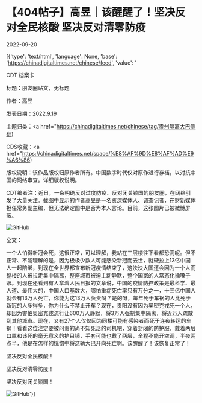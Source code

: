 # 【404帖子】高昱｜该醒醒了！坚决反对全民核酸 坚决反对清零防疫

2022-09-20

[{'type': 'text/html', 'language': None, 'base': 'https://chinadigitaltimes.net/chinese/feed', 'value': '

CDT 档案卡

标题：朋友圈贴文，无标题

作者：高昱

发表日期：2022.9.19

主题归类：<a href="https://chinadigitaltimes.net/chinese/tag/贵州隔离大巴侧翻)

CDS收藏：<a href="https://chinadigitaltimes.net/space/%E8%AF%9D%E8%AF%AD%E9%A6%86)

版权说明：该作品版权归原作者所有。中国数字时代仅对原作进行存档，以对抗中国的网络审查。详细版权说明。







CDT编者注：近日，一条明确反对过度防疫、反对闭关锁国的朋友圈，在网络引发了大量关注。截图中显示的作者高昱是一名资深媒体人、调查记者，在财新媒体担任常务副主编，但无法确定图中是否为本人言论。目前，这张图片已被微博屏蔽。



![GitHub](https://chinadigitaltimes.net/chinese/files/2022/09/image-1663629294845.png)

全文：

一个人怕得新冠会死，这很正常，可以理解，我站在三层楼往下看都恐高呢。但不正常、不能理解的是，因为极极少数人可能感染新冠而去世，就硬拉上13亿中国人一起陪绑，到现在全世界都宣布新冠疫情结束了，这泱泱大国还会因为一个人而整楼的人被拉走集中隔离，整座城市被迫主动静默，整个国家的人常态化捅嗓子眼。到现在还看到有人拿着人民日报的文章说，中国的疫情防控政策是最科学、最人道、最伟大的，中国人口基数大，哪怕重症死亡率只有万分之一，十三亿中国人就会有13万人死亡，你能为这13万人负责吗？是的呀，每年死于车祸的人比死于新冠的人多得多，你为什么不禁止开车？现在，贵阳没有因为奥密克戎死一个人，却因为害怕奥密克戎流行让600万人静默，将3万人强制集中隔离，将近万人疏散到其他城市。现在，又有27个人仅仅因为同楼可能有感染者而死于连夜转运的车祸！看看这位注定要被问责的尚不知死活的司机吧，穿着封闭的防护服，戴着两层口罩和该死的毫无意义的护目镜，手套可能也戴了两层，全程不能开空调，半夜两点半，他是在怎样的恍惚中将这辆大巴开向死亡啊。该醒醒了！该恢复正常了！

坚决反对全民核酸！

坚决反对清零防疫！

坚决反对闭关锁国！

![GitHub](https://chinadigitaltimes.net/chinese/files/2022/09/2b2deb7648794c4fa054f047d7dd27e1.jpeg)'}]